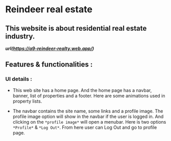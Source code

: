 # Reindeer real estate
## This website is about residential real estate industry.
***url(https://a9-reindeer-realty.web.app/)***


## Features & functionalities :

### UI details :
- This web site has a home page. And the home page has a navbar, banner, list of properties and a footer.
  Here are some animations used in property lists.

- The navbar contains the site name, some links and a profile image.
  The profile image option will show in the navbar if the user is logged in.
  And clicking on the `*profile image*` will open a menubar.
  Here is two options `*Profile*` & `*Log Out*`.
  From here user can Log Out and go to profile page.

  